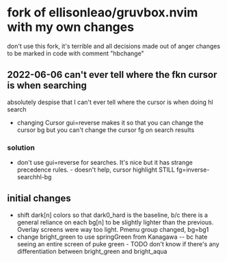 # fork of ellisonleao/gruvbox.nvim with my own changes
don't use this fork, it's terrible and all decisions made out of anger
changes to be marked in code with comment "hbchange"

## 2022-06-06 can't ever tell where the fkn cursor is when searching
absolutely despise that I can't ever tell where the cursor is when doing hl search
- changing Cursor gui=reverse makes it so that you can change the cursor bg but you can't change the cursor fg on search results
### solution
- don't use gui=reverse for searches.   It's nice but it has strange precedence rules.
		- doesn't help, cursor highlight STILL fg=inverse-searchhl-bg 


## initial changes
- shift dark[n] colors so that dark0_hard is the baseline, b/c there is a general reliance on each bg[n] to be slightly lighter than the previous.  Overlay screens were way too light.  Pmenu group changed, bg=bg1
- change bright_green to use springGreen from Kanagawa -- bc hate seeing an entire screen of puke green
		- TODO don't know if there's any differentiation between bright_green and bright_aqua
